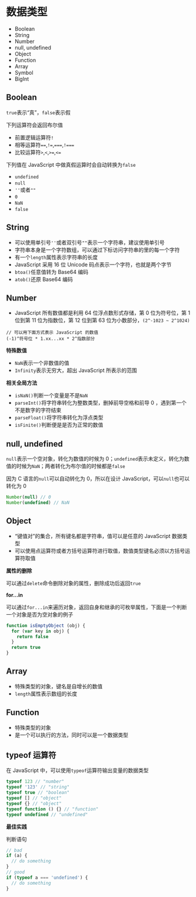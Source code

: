 # 数据类型

* Boolean
* String
* Number
* null, undefined
* Object
* Function
* Array
* Symbol
* BigInt

## Boolean

`true`表示“真”，`false`表示假

下列运算符会返回布尔值

* 前置逻辑运算符`!`
* 相等运算符`==`,`!=`,`===`,`!===`
* 比较运算符`>`,`<`,`>=`,`<=`

下列值在 JavaScript 中做真假运算时会自动转换为`false`

* `undefined`
* `null`
* `''`或者`""`
* `0`
* `NaN`
* `false`

## String

* 可以使用单引号`''`或者双引号`""`表示一个字符串，建议使用单引号
* 字符串本身是一个字符数组，可以通过下标访问字符串的里的每一个字符
* 有一个`length`属性表示字符串的长度
* JavaScript 采用 16 位 Unicode 码点表示一个字符，也就是两个字节
* `btoa()`任意值转为 Base64 编码
* `atob()`还原 Base64 编码

## Number

* JavaScript 所有数值都是利用 64 位浮点数形式存储，第 0 位为符号位，第 1 位到第 11 位为指数位，第 12 位到第 63 位为小数部分，`(2^-1023 ~ 2^1024)`

```
// 可以用下面方式表示 JavaScript 的数值
(-1)^符号位 * 1.xx...xx * 2^指数部分
```

**特殊数值**

* `NaN`表示一个非数值的值
* `Infinity`表示无穷大，超出 JavaScript 所表示的范围

**相关全局方法**

* `isNaN()`判断一个变量是不是`NaN`
* `parseInt()`将字符串转化为整数类型，删掉前导空格和前导 0 ，遇到第一个不是数字的字符结束
* `parseFloat()`将字符串转化为浮点类型
* `isFinite()`判断便是是否为正常的数值

## null, undefined

`null`表示一个空对象，转化为数值的时候为 0；`undefined`表示未定义，转化为数值的时候为`NaN`；两者转化为布尔值的时候都是`false`

因为 C 语言的`null`可以自动转化为 0，所以在设计 JavaScript，可以`null`也可以转化为 0

```javascript
Number(null) // 0
Number(undefined) // NaN
```

## Object

* “键值对”的集合，所有键名都是字符串，值可以是任意的 JavaScript 数据类型
* 可以使用点运算符或者方括号运算符进行取值，数值类型键名必须以方括号运算符取值

**属性的删除**

可以通过`delete`命令删除对象的属性，删除成功后返回`true`

**for...in**

可以通过`for...in`来遍历对象，返回自身和继承的可枚举属性，下面是一个判断一个对象是否为空对象的例子

```javascript
function isEmptyObject (obj) {
  for (var key in obj) {
    return false
  }
  return true
}
```

## Array

* 特殊类型的对象，键名是自增长的数值
* `length`属性表示数组的长度

## Function

* 特殊类型的对象
* 是一个可以执行的方法，同时可以是一个数据类型

## typeof 运算符

在 JavaScript 中，可以使用`typeof`运算符输出变量的数据类型

```javascript
typeof 123 // "number"
typeof '123' // "string"
typeof true // "boolean"
typeof [] // "object"
typeof {} // "object"
typeof function () {} // "function"
typeof undefined // "undefined"
```

**最佳实践**

判断语句

```javascript
// bad
if (a) {
  // do something
}
// good
if (typeof a === 'undefined') {
  // do something
}
```
